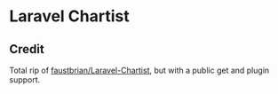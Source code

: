 # Laravel Chartist

## Credit

Total rip of [faustbrian/Laravel-Chartist](https://github.com/faustbrian/Laravel-Chartist), but with a public get and plugin support.
